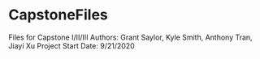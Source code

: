 # CapstoneFiles
Files for Capstone I/II/III
Authors: Grant Saylor, Kyle Smith, Anthony Tran, Jiayi Xu
Project Start Date: 9/21/2020 